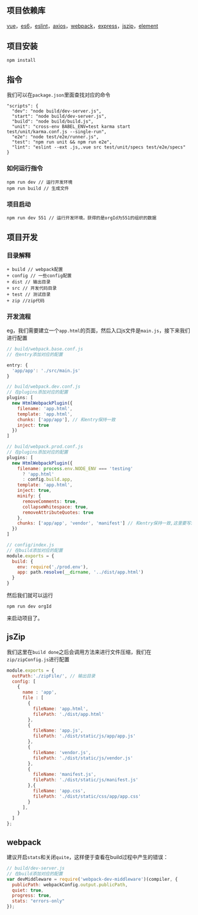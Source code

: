 ## 项目依赖库
[vue](https://github.com/vuejs/vue)，[es6](https://github.com/babel/babel)，[eslint](https://github.com/eslint/eslint)，[axios](https://github.com/mzabriskie/axios)，[webpack](https://github.com/webpack/webpack)，[express](https://github.com/expressjs/express)，[jszip](https://github.com/Stuk/jszip)，[element](https://github.com/ElemeFE/element)
## 项目安装

```
npm install
```

## 指令

我们可以在`package.json`里面查找对应的命令

```
"scripts": {
  "dev": "node build/dev-server.js",
  "start": "node build/dev-server.js",
  "build": "node build/build.js",
  "unit": "cross-env BABEL_ENV=test karma start test/unit/karma.conf.js --single-run",
  "e2e": "node test/e2e/runner.js",
  "test": "npm run unit && npm run e2e",
  "lint": "eslint --ext .js,.vue src test/unit/specs test/e2e/specs"
}
```

### 如何运行指令

```
npm run dev // 运行开发环境
npm run build // 生成文件
```

### 项目启动

```
npm run dev 551 // 运行开发环境，获得的是orgId为551的组织的数据
```

## 项目开发

### 目录解释

```
+ build // webpack配置
+ config // 一些config配置
+ dist // 输出目录
+ src // 开发代码目录
+ test // 测试目录
+ zip //zip代码
```

### 开发流程

eg，我们需要建立一个`app.html`的页面，然后入口js文件是`main.js`，接下来我们进行配置

```js
// build/webpack.base.conf.js
// 在entry添加对应的配置

entry: {
  'app/app': './src/main.js'
}

// build/webpack.dev.conf.js
// 在plugins添加对应的配置
plugins: [
  new HtmlWebpackPlugin({
    filename: 'app.html',
    template: 'app.html',
    chunks: ['app/app'], // 和entry保持一致
    inject: true
  })
]

// build/webpack.prod.conf.js
// 在plugins添加对应的配置
plugins: [
  new HtmlWebpackPlugin({
    filename: process.env.NODE_ENV === 'testing'
      ? 'app.html'
      : config.build.app,
    template: 'app.html',
    inject: true,
    minify: {
      removeComments: true,
      collapseWhitespace: true,
      removeAttributeQuotes: true
    },
    chunks: ['app/app', 'vendor', 'manifest'] // 和entry保持一致,这里要写清楚依赖关系
  })
]

// config/index.js
// 在build添加对应的配置
module.exports = {
  build: {
    env: require('./prod.env'),
    app: path.resolve(__dirname, '../dist/app.html')
  }
}
```
然后我们就可以运行
```
npm run dev orgId
```
来启动项目了。


## jsZip

我们这里在`build done`之后会调用方法来进行文件压缩，我们在`zip/zipConfig.js`进行配置
```js
module.exports = {
  outPath:'./zipFile/', // 输出目录
  config: [
    {
      name : 'app',
      file : [
        {
          fileName: 'app.html',
          filePath: './dist/app.html'
        },
        {
          fileName: 'app.js',
          filePath: './dist/static/js/app/app.js'
        },
        {
          fileName: 'vendor.js',
          filePath: './dist/static/js/vendor.js'
        },
        {
          fileName: 'manifest.js',
          filePath: './dist/static/js/manifest.js'
        },{
          fileName: 'app.css',
          filePath: './dist/static/css/app/app.css'
        }
      ],
    }
  ]
};
```

## webpack

建议开启`stats`和关闭`quite`，这样便于查看在build过程中产生的错误：
```js
// build/dev-server.js
// 在build添加对应的配置
var devMiddleware = require('webpack-dev-middleware')(compiler, {
  publicPath: webpackConfig.output.publicPath,
  quiet: true,
  progress: true,
  stats: "errors-only"
});
```